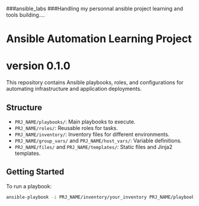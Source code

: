 ###ansible_labs
###Handling my personnal ansible project learning and tools building....

# Ansible Automation Learning Project
# version 0.1.0
This repository contains Ansible playbooks, roles, and configurations for automating infrastructure and application deployments.

## Structure

- `PRJ_NAME/playbooks/`: Main playbooks to execute.
- `PRJ_NAME/roles/`: Reusable roles for tasks.
- `PRJ_NAME/inventory/`: Inventory files for different environments.
- `PRJ_NAME/group_vars/` and `PRJ_NAME/host_vars/`: Variable definitions.
- `PRJ_NAME/files/` and `PRJ_NAME/templates/`: Static files and Jinja2 templates.

## Getting Started

To run a playbook:

```bash
ansible-playbook -i PRJ_NAME/inventory/your_inventory PRJ_NAME/playbooks/your_playbook.yml


